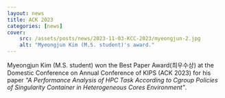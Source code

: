```yaml
---
layout: news
title: ACK 2023
categories: [news]
cover:
    src: /assets/posts/news/2023-11-03-KCC-2023/myeongjun-2.jpg
    alt: "Myeongjun Kim (M.S. student)'s award."
---
```


Myeongjun Kim (M.S. student) won the Best Paper Award(최우수상) at the Domestic Conference on Annual Conference of KIPS (ACK 2023) for his paper _"A Performance Analysis of HPC Task According to Cgroup Policies of Singularity Container in Heterogeneous Cores Environment"_.